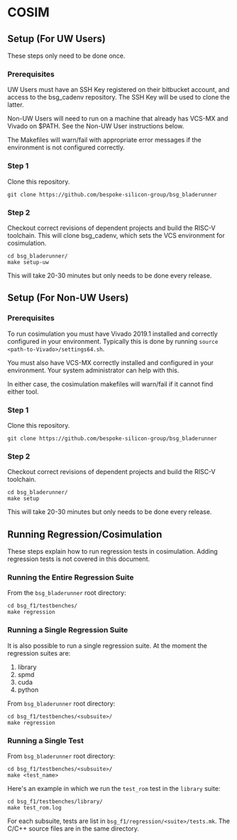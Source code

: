 # COSIM

## Setup (For UW Users)

These steps only need to be done once.

### Prerequisites

UW Users must have an SSH Key registered on their bitbucket account, and access
to the bsg_cadenv repository. The SSH Key will be used to clone the latter.

Non-UW Users will need to run on a machine that already has VCS-MX and
Vivado on $PATH. See the Non-UW User instructions below.

The Makefiles will warn/fail with appropriate error messages if the
environment is not configured correctly.

### Step 1

Clone this repository.

```
git clone https://github.com/bespoke-silicon-group/bsg_bladerunner
```

### Step 2

Checkout correct revisions of dependent projects and build the RISC-V
toolchain. This will clone bsg_cadenv, which sets the VCS environment for
cosimulation.

```
cd bsg_bladerunner/
make setup-uw
```

This will take 20-30 minutes but only needs to be done every release.

## Setup (For Non-UW Users)

### Prerequisites

To run cosimulation you must have Vivado 2019.1 installed and correctly
configured in your environment. Typically this is done by running `source
<path-to-Vivado>/settings64.sh`. 

You must also have VCS-MX correctly installed and configured in your
environment. Your system administrator can help with this.

In either case, the cosimulation makefiles will warn/fail if it cannot find
either tool.

### Step 1

Clone this repository.

```
git clone https://github.com/bespoke-silicon-group/bsg_bladerunner
```

### Step 2

Checkout correct revisions of dependent projects and build the RISC-V
toolchain. 

```
cd bsg_bladerunner/
make setup
```

This will take 20-30 minutes but only needs to be done every release.

## Running Regression/Cosimulation

These steps explain how to run regression tests in
cosimulation. Adding regression tests is not covered in this document.

### Running the Entire Regression Suite

From the `bsg_bladerunner` root directory:

```
cd bsg_f1/testbenches/
make regression
```

### Running a Single Regression Suite

It is also possible to run a single regression suite. At the moment the
regression suites are:

1. library
2. spmd
3. cuda
4. python

From `bsg_bladerunner` root directory:

```
cd bsg_f1/testbenches/<subsuite>/
make regression
```

### Running a Single Test

From `bsg_bladerunner` root directory:

```
cd bsg_f1/testbenches/<subsuite>/
make <test_name> 
```

Here's an example in which we run the `test_rom` test in the `library` suite:

```
cd bsg_f1/testbenches/library/
make test_rom.log
```

For each subsuite, tests are list in
`bsg_f1/regression/<suite>/tests.mk`. The C/C++ source files are in
the same directory.
